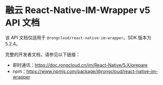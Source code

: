 # 融云 React-Native-IM-Wrapper v5 API 文档

该 API 文档仅适用于 `@rongcloud/react-native-im-wrapper`。SDK 版本为 5.2.4。

完整的开发者文档，请参见以下链接：

- 即时通讯：https://doc.rongcloud.cn/im/React-Native/5.X/prepare
- npm：https://www.npmjs.com/package/@rongcloud/react-native-im-wrapper
